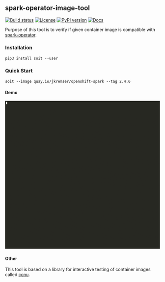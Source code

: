 ## spark-operator-image-tool
[![Build status](https://travis-ci.org/Jiri-Kremser/spark-operator-image-tool.svg?branch=master)](https://travis-ci.org/Jiri-Kremser/spark-operator-image-tool)
[![License](https://img.shields.io/badge/license-Apache--2.0-blue.svg)](http://www.apache.org/licenses/LICENSE-2.0)
[![PyPI version](https://badge.fury.io/py/soit.svg)](https://pypi.org/project/soit/)
[![Docs](https://readthedocs.org/projects/spark-operator-image-tool/badge/?version=latest)](https://spark-operator-image-tool.readthedocs.io/en/latest/?badge=latest)


Purpose of this tool is to verify if given container image is compatible with [spark-operator](https://github.com/radanalyticsio/spark-operator).

### Installation

```
pip3 install soit --user
```

### Quick Start

```
soit --image quay.io/jkremser/openshift-spark --tag 2.4.0
```

#### Demo

<!--
asciinema rec -i 3
docker run -\-rm -v $PWD:/data asciinema/asciicast2gif -s 1.18 -S 3 -h 62 -t monokai 189204.cast demo.gif
-->
[![Watch the full asciicast](https://github.com/Jiri-Kremser/spark-operator-image-tool/raw/master/ascii.gif)](https://asciinema.org/a/238399?&cols=123&rows=63)

#### Other
This tool is based on a library for interactive testing of container images called [conu](https://github.com/user-cont/conu).
